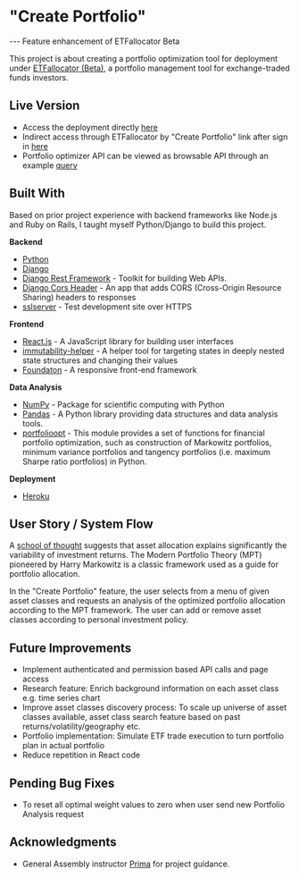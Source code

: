 # "Create Portfolio" 

--- Feature enhancement of ETFallocator Beta

This project is about creating a portfolio optimization tool for deployment under [ETFallocator (Beta)](https://github.com/kepler62f/project-2), a portfolio management tool for exchange-traded funds investors.

## Live Version

* Access the deployment directly [here](https://kepler62f.github.io/project-4/) 
* Indirect access through ETFallocator by "Create Portfolio" link after sign in [here](https://etfallocator.herokuapp.com)
* Portfolio optimizer API can be viewed as browsable API through an example [query](https://sheltered-coast-96154.herokuapp.com/create_portfolio/get_optimal_weights?addedCash=true&addedSP500=false&addedEurope=true&addedEM=false&addedBonds=true&addedGold=false)

## Built With

Based on prior project experience with backend frameworks like Node.js and Ruby on Rails, I taught myself Python/Django to build this project.

**Backend**
* [Python](https://www.python.org/)
* [Django](https://www.djangoproject.com/)
* [Django Rest Framework](http://www.django-rest-framework.org/) - Toolkit for building Web APIs.
* [Django Cors Header](https://github.com/ottoyiu/django-cors-headers) - An app that adds CORS (Cross-Origin Resource Sharing) headers to responses
* [sslserver](https://github.com/teddziuba/django-sslserver) - Test development site over HTTPS

**Frontend**
* [React.js](https://facebook.github.io/react/) - A JavaScript library for building user interfaces
* [immutability-helper](https://github.com/kolodny/immutability-helper) - A helper tool for targeting states in deeply nested state structures and changing their values
* [Foundaton](http://foundation.zurb.com/) - A responsive front-end framework

**Data Analysis**
* [NumPy](http://www.numpy.org/) - Package for scientific computing with Python
* [Pandas](http://pandas.pydata.org/) -  A Python library providing data structures and data analysis tools.
* [portfolioopt](https://github.com/czielinski/portfolioopt) - This module provides a set of functions for financial portfolio optimization, such as construction of Markowitz portfolios, minimum variance portfolios and tangency portfolios (i.e. maximum Sharpe ratio portfolios) in Python.

**Deployment**
* [Heroku](https://www.heroku.com/)

## User Story / System Flow

A [school of thought](https://blogs.cfainstitute.org/investor/2012/02/16/setting-the-record-straight-on-asset-allocation/) suggests that asset allocation explains significantly the variability of investment returns. The Modern Portfolio Theory (MPT) pioneered by Harry Markowitz is a classic framework used as a guide for portfolio allocation. 

In the "Create Portfolio" feature, the user selects from a menu of given asset classes and requests an analysis of the optimized portfolio allocation according to the MPT framework. The user can add or remove asset classes according to personal investment policy. 

## Future Improvements

* Implement authenticated and permission based API calls and page access
* Research feature: Enrich background information on each asset class e.g. time series chart
* Improve asset classes discovery process: To scale up universe of asset classes available, asset class search feature based on past returns/volatility/geography etc.  
* Portfolio implementation: Simulate ETF trade execution to turn portfolio plan in actual portfolio
* Reduce repetition in React code

## Pending Bug Fixes

* To reset all optimal weight values to zero when user send new Portfolio Analysis request

## Acknowledgments

* General Assembly instructor [Prima](https://github.com/primaulia) for project guidance.



